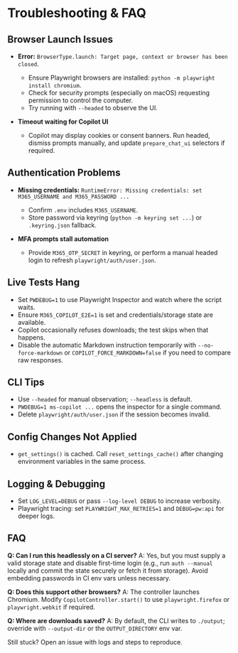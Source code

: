 # Troubleshooting & FAQ

## Browser Launch Issues

- **Error:** `BrowserType.launch: Target page, context or browser has been closed`.
  - Ensure Playwright browsers are installed: `python -m playwright install chromium`.
  - Check for security prompts (especially on macOS) requesting permission to control the computer.
  - Try running with `--headed` to observe the UI.

- **Timeout waiting for Copilot UI**
  - Copilot may display cookies or consent banners. Run headed, dismiss prompts manually, and update `prepare_chat_ui` selectors if required.

## Authentication Problems

- **Missing credentials:** `RuntimeError: Missing credentials: set M365_USERNAME and M365_PASSWORD ...`
  - Confirm `.env` includes `M365_USERNAME`.
  - Store password via keyring (`python -m keyring set ...`) or `.keyring.json` fallback.

- **MFA prompts stall automation**
  - Provide `M365_OTP_SECRET` in keyring, or perform a manual headed login to refresh `playwright/auth/user.json`.

## Live Tests Hang

- Set `PWDEBUG=1` to use Playwright Inspector and watch where the script waits.
- Ensure `M365_COPILOT_E2E=1` is set and credentials/storage state are available.
- Copilot occasionally refuses downloads; the test skips when that happens.
- Disable the automatic Markdown instruction temporarily with `--no-force-markdown` or `COPILOT_FORCE_MARKDOWN=false` if you need to compare raw responses.

## CLI Tips

- Use `--headed` for manual observation; `--headless` is default.
- `PWDEBUG=1 ms-copilot ...` opens the inspector for a single command.
- Delete `playwright/auth/user.json` if the session becomes invalid.

## Config Changes Not Applied

- `get_settings()` is cached. Call `reset_settings_cache()` after changing environment variables in the same process.

## Logging & Debugging

- Set `LOG_LEVEL=DEBUG` or pass `--log-level DEBUG` to increase verbosity.
- Playwright tracing: set `PLAYWRIGHT_MAX_RETRIES=1` and `DEBUG=pw:api` for deeper logs.

## FAQ

**Q: Can I run this headlessly on a CI server?**
A: Yes, but you must supply a valid storage state and disable first-time login (e.g., run `auth --manual` locally and commit the state securely or fetch it from storage). Avoid embedding passwords in CI env vars unless necessary.

**Q: Does this support other browsers?**
A: The controller launches Chromium. Modify `CopilotController.start()` to use `playwright.firefox` or `playwright.webkit` if required.

**Q: Where are downloads saved?**
A: By default, the CLI writes to `./output`; override with `--output-dir` or the `OUTPUT_DIRECTORY` env var.

Still stuck? Open an issue with logs and steps to reproduce.
